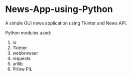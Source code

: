 # News-App-using-Python
A simple GUI news application using Tkinter and News API.

Python modules used:
1) io
2) Tkinter
3) webbrowser
4) requests
5) urllib
6) Pillow PIL

